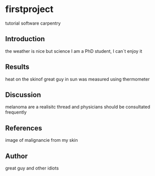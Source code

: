 # firstproject
tutorial software carpentry

## Introduction
the weather is nice but science I am a PhD student, I can´t enjoy it

## Results
heat on the skinof great guy in sun was measured using thermometer

## Discussion
melanoma are a realisitc thread and physicians should be consultated frequently

## References
image of malignancie from my skin

## Author
great guy and other idiots
